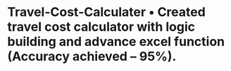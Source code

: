 # Travel-Cost-Calculater •	Created travel cost calculator with logic building and advance excel function (Accuracy achieved – 95%). 
